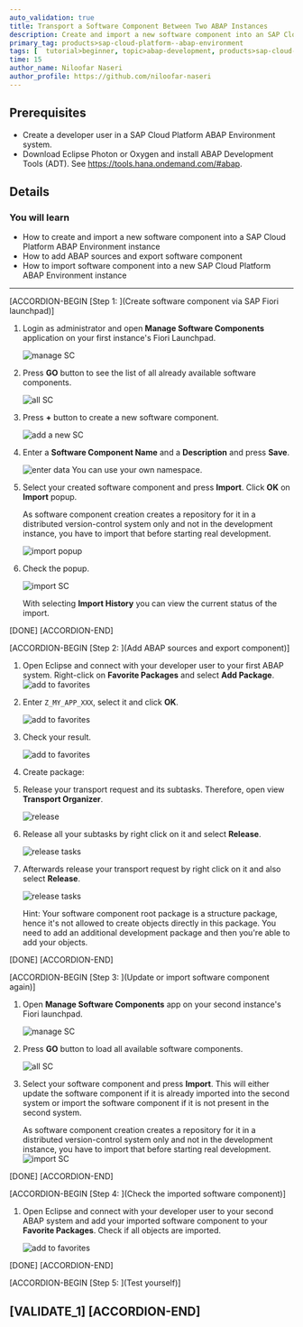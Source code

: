 ```yaml
---
auto_validation: true
title: Transport a Software Component Between Two ABAP Instances
description: Create and import a new software component into an SAP Cloud Platform ABAP Environment instance, add ABAP sources and export it to a new SAP Cloud Platform ABAP Environment instance.
primary_tag: products>sap-cloud-platform--abap-environment
tags: [  tutorial>beginner, topic>abap-development, products>sap-cloud-platform ]
time: 15
author_name: Niloofar Naseri
author_profile: https://github.com/niloofar-naseri
---
```


## Prerequisites  
 - Create a developer user in a SAP Cloud Platform ABAP Environment system.
 - Download Eclipse Photon or Oxygen and install ABAP Development Tools (ADT). See <https://tools.hana.ondemand.com/#abap>.

## Details
### You will learn  
  - How to create and import a new software component into a SAP Cloud Platform ABAP Environment instance
  - How to add ABAP sources and export software component
  - How to import software component into a new SAP Cloud Platform ABAP Environment instance

---


[ACCORDION-BEGIN [Step 1: ](Create software component via SAP Fiori launchpad)]
  1. Login as administrator and open **Manage Software Components** application on your first instance's Fiori Launchpad.

      ![manage SC](SC1.png)

  2. Press **GO** button to see the list of all already available software components.

      ![all SC](SC2.png)

  3. Press **+** button to create a new software component.

      ![add a new SC](SC3.png)

  4. Enter a **Software Component Name** and a **Description** and press **Save**.

      ![enter data](save.png)
     You can use your own namespace.

  5. Select your created software component and press **Import**. Click **OK** on **Import** popup.

     As software component creation creates a repository for it in a distributed version-control system only and not in the development instance, you have to import that before starting real development.

      ![import popup](SC6.png)

  6. Check the popup.

      ![import SC](check.png)

      With selecting **Import History** you can view the current status of the import.

[DONE]
[ACCORDION-END]


[ACCORDION-BEGIN [Step 2: ](Add ABAP sources and export component)]

  1. Open Eclipse and connect with your developer user to your first ABAP system. Right-click on **Favorite Packages** and select **Add Package**.
      ![add to favorites](favorite.png)

  2. Enter `Z_MY_APP_XXX`, select it and click **OK**.

      ![add to favorites](favorite2.png)

  3. Check your result.  

      ![add to favorites](eclipsenew.png)

  4. Create package:


  4. Release your transport request and its subtasks. Therefore, open view **Transport Organizer**.

      ![release](release1.png)

  5. Release all your subtasks by right click on it and select **Release**.

      ![release tasks](release2.png)

  6. Afterwards release your transport request by right click on it and also select **Release**.

      ![release tasks](release3.png)


      Hint: Your software component root package is a structure package, hence it's not allowed to create objects directly in this package. You need to add an additional development package and then you're able to add your objects.

[DONE]
[ACCORDION-END]

[ACCORDION-BEGIN [Step 3: ](Update or import software component again)]
  1. Open **Manage Software Components** app on your second instance's Fiori launchpad.

      ![manage SC](SC1.png)

  2. Press **GO** button to load all available software components.

      ![all SC](SC2.png)

  3. Select your software component and press **Import**. This will either update the software component if it is already imported into the second system or import the software component if it is not present in the second system.

     As software component creation creates a repository for it in a distributed version-control system only and not in the development instance, you have to import that before starting real development.
      ![import SC](check.png)

[DONE]
[ACCORDION-END]

[ACCORDION-BEGIN [Step 4: ](Check the imported software component)]
  1. Open Eclipse and connect with your developer user to your second ABAP system and add your imported software component to your **Favorite Packages**. Check if all objects are imported.

      ![add to favorites](eclipsenew.png)

[DONE]
[ACCORDION-END]

[ACCORDION-BEGIN [Step 5: ](Test yourself)]

[VALIDATE_1]
[ACCORDION-END]
---
